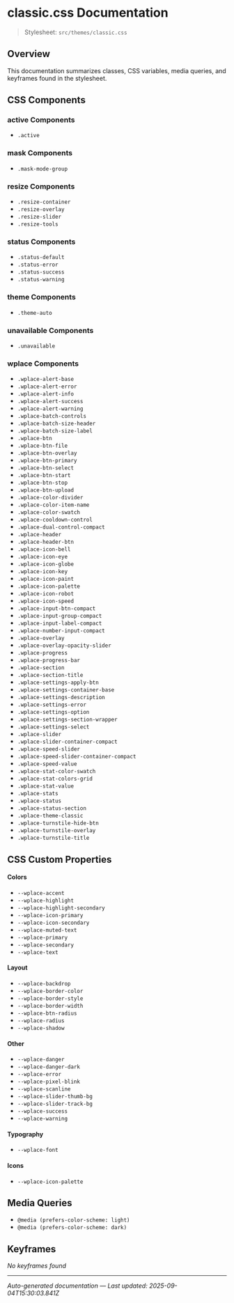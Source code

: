 # classic.css Documentation

> Stylesheet: `src/themes/classic.css`

## Overview

This documentation summarizes classes, CSS variables, media queries, and keyframes found in the stylesheet.

## CSS Components

### active Components
- `.active`

### mask Components
- `.mask-mode-group`

### resize Components
- `.resize-container`
- `.resize-overlay`
- `.resize-slider`
- `.resize-tools`

### status Components
- `.status-default`
- `.status-error`
- `.status-success`
- `.status-warning`

### theme Components
- `.theme-auto`

### unavailable Components
- `.unavailable`

### wplace Components
- `.wplace-alert-base`
- `.wplace-alert-error`
- `.wplace-alert-info`
- `.wplace-alert-success`
- `.wplace-alert-warning`
- `.wplace-batch-controls`
- `.wplace-batch-size-header`
- `.wplace-batch-size-label`
- `.wplace-btn`
- `.wplace-btn-file`
- `.wplace-btn-overlay`
- `.wplace-btn-primary`
- `.wplace-btn-select`
- `.wplace-btn-start`
- `.wplace-btn-stop`
- `.wplace-btn-upload`
- `.wplace-color-divider`
- `.wplace-color-item-name`
- `.wplace-color-swatch`
- `.wplace-cooldown-control`
- `.wplace-dual-control-compact`
- `.wplace-header`
- `.wplace-header-btn`
- `.wplace-icon-bell`
- `.wplace-icon-eye`
- `.wplace-icon-globe`
- `.wplace-icon-key`
- `.wplace-icon-paint`
- `.wplace-icon-palette`
- `.wplace-icon-robot`
- `.wplace-icon-speed`
- `.wplace-input-btn-compact`
- `.wplace-input-group-compact`
- `.wplace-input-label-compact`
- `.wplace-number-input-compact`
- `.wplace-overlay`
- `.wplace-overlay-opacity-slider`
- `.wplace-progress`
- `.wplace-progress-bar`
- `.wplace-section`
- `.wplace-section-title`
- `.wplace-settings-apply-btn`
- `.wplace-settings-container-base`
- `.wplace-settings-description`
- `.wplace-settings-error`
- `.wplace-settings-option`
- `.wplace-settings-section-wrapper`
- `.wplace-settings-select`
- `.wplace-slider`
- `.wplace-slider-container-compact`
- `.wplace-speed-slider`
- `.wplace-speed-slider-container-compact`
- `.wplace-speed-value`
- `.wplace-stat-color-swatch`
- `.wplace-stat-colors-grid`
- `.wplace-stat-value`
- `.wplace-stats`
- `.wplace-status`
- `.wplace-status-section`
- `.wplace-theme-classic`
- `.wplace-turnstile-hide-btn`
- `.wplace-turnstile-overlay`
- `.wplace-turnstile-title`


## CSS Custom Properties

#### Colors
- `--wplace-accent`
- `--wplace-highlight`
- `--wplace-highlight-secondary`
- `--wplace-icon-primary`
- `--wplace-icon-secondary`
- `--wplace-muted-text`
- `--wplace-primary`
- `--wplace-secondary`
- `--wplace-text`

#### Layout
- `--wplace-backdrop`
- `--wplace-border-color`
- `--wplace-border-style`
- `--wplace-border-width`
- `--wplace-btn-radius`
- `--wplace-radius`
- `--wplace-shadow`

#### Other
- `--wplace-danger`
- `--wplace-danger-dark`
- `--wplace-error`
- `--wplace-pixel-blink`
- `--wplace-scanline`
- `--wplace-slider-thumb-bg`
- `--wplace-slider-track-bg`
- `--wplace-success`
- `--wplace-warning`

#### Typography
- `--wplace-font`

#### Icons
- `--wplace-icon-palette`


## Media Queries

- `@media (prefers-color-scheme: light)`
- `@media (prefers-color-scheme: dark)`

## Keyframes

*No keyframes found*

---

*Auto-generated documentation — Last updated: 2025-09-04T15:30:03.841Z*
